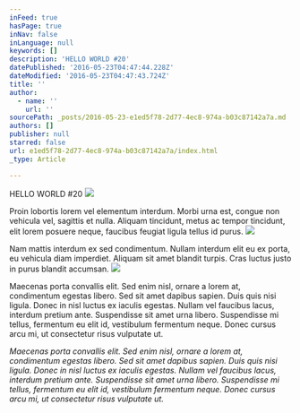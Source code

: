 ```yaml
---
inFeed: true
hasPage: true
inNav: false
inLanguage: null
keywords: []
description: 'HELLO WORLD #20'
datePublished: '2016-05-23T04:47:44.228Z'
dateModified: '2016-05-23T04:47:43.724Z'
title: ''
author:
  - name: ''
    url: ''
sourcePath: _posts/2016-05-23-e1ed5f78-2d77-4ec8-974a-b03c87142a7a.md
authors: []
publisher: null
starred: false
url: e1ed5f78-2d77-4ec8-974a-b03c87142a7a/index.html
_type: Article

---
```

HELLO WORLD \#20
![](https://the-grid-user-content.s3-us-west-2.amazonaws.com/9faec345-7a76-4fb3-bec8-bf8fae4fd129.jpg)

Proin lobortis lorem vel elementum interdum. Morbi urna est, congue non vehicula vel, sagittis et nulla. Aliquam tincidunt, metus ac tempor tincidunt, elit lorem posuere neque, faucibus feugiat ligula tellus id purus.
![](https://the-grid-user-content.s3-us-west-2.amazonaws.com/22061c4d-b976-411f-a913-6a651af44c9a.jpg)

Nam mattis interdum ex sed condimentum. Nullam interdum elit eu ex porta, eu vehicula diam imperdiet. Aliquam sit amet blandit turpis. Cras luctus justo in purus blandit accumsan.
![](https://the-grid-user-content.s3-us-west-2.amazonaws.com/7f90d575-ffe4-43b4-ac06-4ce70172f497.jpg)

Maecenas porta convallis elit. Sed enim nisl, ornare a lorem at, condimentum egestas libero. Sed sit amet dapibus sapien. Duis quis nisi ligula. Donec in nisl luctus ex iaculis egestas. Nullam vel faucibus lacus, interdum pretium ante. Suspendisse sit amet urna libero. Suspendisse mi tellus, fermentum eu elit id, vestibulum fermentum neque. Donec cursus arcu mi, ut consectetur risus vulputate ut.

_Maecenas porta convallis elit. Sed enim nisl, ornare a lorem at, condimentum egestas libero. Sed sit amet dapibus sapien. Duis quis nisi ligula. Donec in nisl luctus ex iaculis egestas. Nullam vel faucibus lacus, interdum pretium ante. Suspendisse sit amet urna libero. Suspendisse mi tellus, fermentum eu elit id, vestibulum fermentum neque. Donec cursus arcu mi, ut consectetur risus vulputate ut._